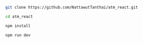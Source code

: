 ```bash
git clone https://github.com/NattawutTanthai/atm_react.git
```

```bash
cd atm_react
```
```bash
npm install
```
```bash
npm run dev
```
